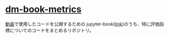 ﻿# [dm-book-metrics](https://k-datamining.github.io/dm-book-metrics/intro.html)

[動画](https://www.youtube.com/channel/UCFy3VBvZBeE9bN0F2sxF8rg)で使用したコードを公開するための jupyter-book([link](https://k-datamining.github.io/dm-book/intro.html))のうち、特に評価指標についてのコードをまとめるリポジトリ。
